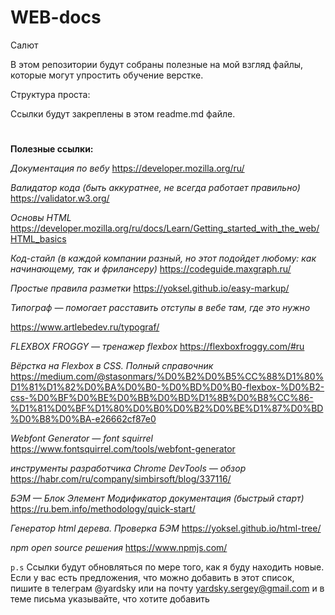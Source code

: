 # WEB-docs




Салют

В этом репозитории будут собраны полезные на мой взгляд файлы,
которые могут упростить обучение верстке. 


Структура проста: 

Ссылки будут закреплены в этом readme.md файле.
#
**Полезные ссылки:**


_Документация по вебу_
https://developer.mozilla.org/ru/

_Валидатор кода (быть аккуратнее, не всегда работает правильно)_
https://validator.w3.org/

_Основы HTML_
https://developer.mozilla.org/ru/docs/Learn/Getting_started_with_the_web/HTML_basics

_Код-стайл (в каждой компании разный, но этот подойдет любому: как начинающему, так и фрилансеру)_
https://codeguide.maxgraph.ru/

_Простые правила разметки_
https://yoksel.github.io/easy-markup/

_Типограф — помогает расставить отступы в вебе там, где это нужно_

https://www.artlebedev.ru/typograf/

_FLEXBOX FROGGY — тренажер flexbox_
https://flexboxfroggy.com/#ru

_Вёрстка на Flexbox в CSS. Полный справочник_
https://medium.com/@stasonmars/%D0%B2%D0%B5%CC%88%D1%80%D1%81%D1%82%D0%BA%D0%B0-%D0%BD%D0%B0-flexbox-%D0%B2-css-%D0%BF%D0%BE%D0%BB%D0%BD%D1%8B%D0%B8%CC%86-%D1%81%D0%BF%D1%80%D0%B0%D0%B2%D0%BE%D1%87%D0%BD%D0%B8%D0%BA-e26662cf87e0

_Webfont Generator — font squirrel_
https://www.fontsquirrel.com/tools/webfont-generator

_инструменты разработчика Chrome DevTools — обзор_
https://habr.com/ru/company/simbirsoft/blog/337116/

_БЭМ — Блок Элемент Модификатор документация (быстрый старт)_
https://ru.bem.info/methodology/quick-start/

_Генератор html дерева. Проверка БЭМ_
https://yoksel.github.io/html-tree/

_npm open source решения_
https://www.npmjs.com/


 `p.s`
 Ссылки будут обновляться по мере того, как я буду находить новые.
 Если у вас есть предложения, что можно добавить в этот список,
 пишите в телеграм @yardsky или на почту yardsky.sergey@gmail.com и в теме письма указывайте, 
 что хотите добавить
